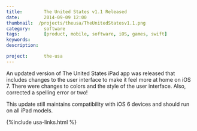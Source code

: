 ```yaml
---
title: 		  The United States v1.1 Released
date: 		  2014-09-09 12:00
thumbnail: 	/projects/theusa/TheUnitedStatesv1.1.png
category:	  software
tags: 		  [product, mobile, software, iOS, games, swift]
keywords:
description:

project:	  the-usa
---
```

An updated version of The United States iPad app was released that
includes changes to the user interface to make it feel more at home on
iOS 7. There were changes to colors and the style of the user interface.
Also, corrected a spelling error or two!

This update still maintains compatibility with iOS 6 devices and should
run on all iPad models.

{%include usa-links.html %}


  [1]: http://a3.mzstatic.com/us/r30/Purple3/v4/02/93/2b/02932b52-b671-9400-177c-4c2ede537434/icon175x175.png
  [2]: http://goodturn.stephenhouser.com/images/AvailableOnTheAppStore-Small.png
  [3]: http://itunes.apple.com/us/app/the-united-states/id503146680?ls=1&amp;mt=8

